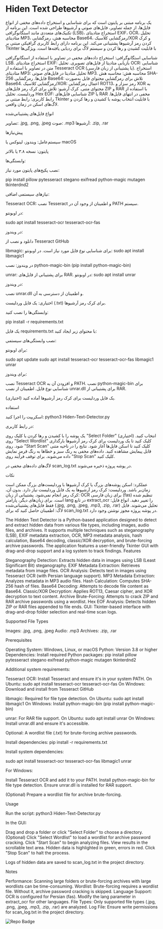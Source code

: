 # Hiden Text Detector


 یک برنامه مبتنی بر پایتون است که برای شناسایی و استخراج داده‌های مخفی از انواع فایل‌ها، از جمله تصاویر، فایل‌های صوتی و آرشیوها طراحی شده است. این برنامه از تکنیک‌های متعددی مانند استگانوگرافی (LSB)، استخراج متادیتای EXIF، OCR، تحلیل متادیتای MP3، محاسبه هش، رمزگشایی Base64، رمزگشایی کلاسیک/XOR و کرک کردن رمز آرشیوها پشتیبانی می‌کند. این برنامه دارای رابط کاربری گرافیکی مبتنی بر Tkinter با قابلیت کشیدن و رها کردن و سیستم لاگ برای ردیابی یافته‌ها است.
ویژگی‌ها

شناسایی استگانوگرافی: استخراج داده‌های مخفی در تصاویر با استفاده از استگانوگرافی LSB.
استخراج متادیتای EXIF: بازیابی متادیتا از فایل‌های تصویری.
تحلیل OCR: شناسایی متن در تصاویر با استفاده از Tesseract OCR (با پشتیبانی از زبان فارسی).
استخراج متادیتای MP3: تحلیل متادیتا در فایل‌های صوتی MP3.
محاسبه هش: محاسبه هش SHA-256 فایل‌ها.
رمزگشایی Base64: تلاش برای رمزگشایی محتوای فایل به‌صورت Base64.
رمزگشایی کلاسیک/XOR: اعمال رمزگشایی ROT13، رمز سزار و XOR به محتوای متنی.
کرک آرشیو: تلاش برای کرک رمز فایل‌های ZIP و RAR با استفاده از وردلیست.
تحلیل Hex EOF: شناسایی فایل‌های ZIP یا RAR مخفی در انتهای فایل‌ها.
رابط کاربری: رابط مبتنی بر Tkinter با قابلیت انتخاب پوشه با کشیدن و رها کردن و لاگ‌های اسکن در زمان واقعی.

انواع فایل‌های پشتیبانی‌شده

تصاویر: .jpg, .png, .jpeg
صوت: .mp3
آرشیوها: .zip, .rar

پیش‌نیازها

سیستم‌عامل:
 ویندوز، لینوکس یا macOS
 
پایتون:
 نسخه ۳.۸ یا بالاتر
 
وابستگی‌ها:

نصب پکیج‌های پایتون مورد نیاز:

pip install pillow pytesseract stegano exifread python-magic mutagen tkinterdnd2



نیازهای سیستمی اضافی:


Tesseract OCR: نصب Tesseract و اطمینان از وجود آن در PATH سیستم.

در اوبونتو:

 sudo apt install tesseract-ocr tesseract-ocr-fas
 
در ویندوز:

 دانلود و نصب از Tesseract GitHub
 


libmagic: برای شناسایی نوع فایل مورد نیاز است.
در اوبونتو:
 sudo apt install libmagic1
 
در ویندوز:
 نصب python-magic-bin (pip install python-magic-bin)
 


unrar: برای پشتیبانی از فایل‌های RAR.
در اوبونتو:
 sudo apt install unrar
 
در ویندوز:

 نصب unrar.dll و اطمینان از دسترسی به آن.






اختیاری:
یک فایل وردلیست (.txt) برای کرک رمز آرشیوها.




وابستگی‌ها را نصب کنید:

pip install -r requirements.txt


یک فایل requirements.txt با محتوای زیر ایجاد کنید:

نصب وابستگی‌های سیستمی:

برای اوبونتو:

sudo apt update
sudo apt install tesseract-ocr tesseract-ocr-fas libmagic1 unrar



برای ویندوز:

نصب Tesseract OCR و افزودن آن به PATH.
نصب python-magic-bin برای شناسایی نوع فایل.
اطمینان از نصب unrar.dll برای پشتیبانی از RAR.




(اختیاری) یک فایل وردلیست برای کرک رمز آرشیوها آماده کنید.


استفاده

اسکریپت را اجرا کنید:
python3 Hiden-Text-Detector.py


در رابط کاربری:

یک پوشه را با کشیدن و رها کردن یا کلیک روی "Select Folder" انتخاب کنید.
(اختیاری) روی "Select Wordlist" کلیک کنید تا یک وردلیست برای کرک رمز آرشیوها بارگذاری شود.
روی "Start Scan" کلیک کنید تا اسکن فایل‌ها آغاز شود.
نتایج را در ناحیه متنی قابل پیمایش مشاهده کنید. داده‌های مخفی به رنگ سبز و خطاها به رنگ قرمز نمایش داده می‌شوند.
برای توقف فرآیند روی "Stop Scan" کلیک کنید.


لاگ‌های داده‌های مخفی در scan_log.txt در پوشه پروژه ذخیره می‌شوند.


نکات

عملکرد: اسکن پوشه‌های بزرگ یا کرک آرشیوها با وردلیست‌های بزرگ ممکن است زمان‌بر باشد.
وردلیست: کرک رمز آرشیوها به یک فایل وردلیست نیاز دارد. بدون آن، کرک رمز انجام نمی‌شود.
پشتیبانی از زبان: OCR برای زبان فارسی (fas) تنظیم شده است. برای زبان‌های دیگر، پارامتر lang در تابع extract_ocr را تغییر دهید.
انواع فایل: فقط فایل‌های پشتیبانی‌شده (.jpg, .png, .jpeg, .mp3, .zip, .rar) تحلیل می‌شوند.
فایل لاگ: اطمینان حاصل کنید که برای scan_log.txt در پوشه پروژه مجوز نوشتن وجود دارد.



The Hidden Text Detector is a Python-based application designed to detect and extract hidden data from various file types, including images, audio files, and archives. It supports multiple techniques such as steganography (LSB), EXIF metadata extraction, OCR, MP3 metadata analysis, hash calculation, Base64 decoding, classic/XOR decryption, and brute-forcing archive passwords. The application features a user-friendly Tkinter GUI with drag-and-drop support and a log system to track findings.
Features

Steganography Detection: Extracts hidden data in images using LSB (Least Significant Bit) steganography.
EXIF Metadata Extraction: Retrieves metadata from image files.
OCR Analysis: Detects text in images using Tesseract OCR (with Persian language support).
MP3 Metadata Extraction: Analyzes metadata in MP3 audio files.
Hash Calculation: Computes SHA-256 hash of files.
Base64 Decoding: Attempts to decode file content as Base64.
Classic/XOR Decryption: Applies ROT13, Caesar cipher, and XOR decryption to text content.
Archive Brute-Forcing: Attempts to crack ZIP and RAR archive passwords using a wordlist.
Hex EOF Analysis: Detects hidden ZIP or RAR files appended to file ends.
GUI: Tkinter-based interface with drag-and-drop folder selection and real-time scan logs.

Supported File Types

Images: .jpg, .png, .jpeg
Audio: .mp3
Archives: .zip, .rar

Prerequisites

Operating System: Windows, Linux, or macOS
Python: Version 3.8 or higher
Dependencies:
Install required Python packages:
pip install pillow pytesseract stegano exifread python-magic mutagen tkinterdnd2


Additional system requirements:

Tesseract OCR: Install Tesseract and ensure it's in your system PATH.
On Ubuntu: sudo apt install tesseract-ocr tesseract-ocr-fas
On Windows: Download and install from Tesseract GitHub


libmagic: Required for file type detection.
On Ubuntu: sudo apt install libmagic1
On Windows: Install python-magic-bin (pip install python-magic-bin)


unrar: For RAR file support.
On Ubuntu: sudo apt install unrar
On Windows: Install unrar.dll and ensure it's accessible.






Optional:
A wordlist file (.txt) for brute-forcing archive passwords.



Install dependencies:
pip install -r requirements.txt



Install system dependencies:


sudo apt install tesseract-ocr tesseract-ocr-fas libmagic1 unrar


For Windows:

Install Tesseract OCR and add it to your PATH.
Install python-magic-bin for file type detection.
Ensure unrar.dll is installed for RAR support.




(Optional) Prepare a wordlist file for archive brute-forcing.


Usage

Run the script:
python3 Hiden-Text-Detector.py


In the GUI:

Drag and drop a folder or click "Select Folder" to choose a directory.
(Optional) Click "Select Wordlist" to load a wordlist for archive password cracking.
Click "Start Scan" to begin analyzing files.
View results in the scrollable text area. Hidden data is highlighted in green, errors in red.
Click "Stop Scan" to halt the process.


Logs of hidden data are saved to scan_log.txt in the project directory.


Notes

Performance: Scanning large folders or brute-forcing archives with large wordlists can be time-consuming.
Wordlist: Brute-forcing requires a wordlist file. Without it, archive password cracking is skipped.
Language Support: OCR is configured for Persian (fas). Modify the lang parameter in extract_ocr for other languages.
File Types: Only supported file types (.jpg, .png, .jpeg, .mp3, .zip, .rar) are analyzed.
Log File: Ensure write permissions for scan_log.txt in the project directory.


![Repo Badge](https://visitor-badge.laobi.icu/badge?page_id=null-err0r.Hiden-Text-Detector) 
